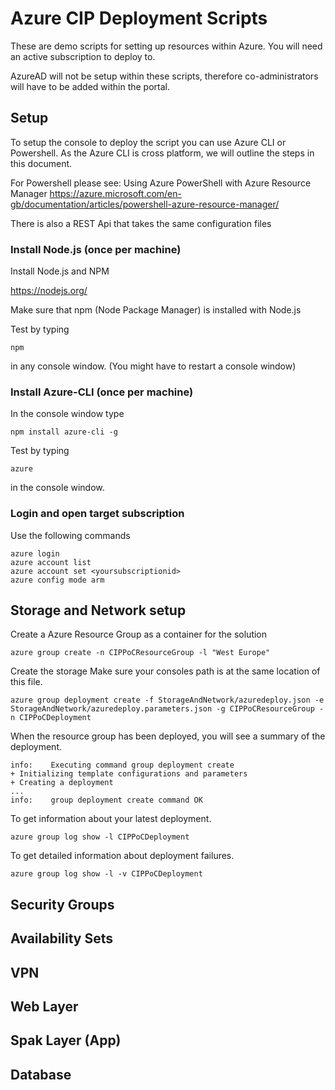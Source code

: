 # Azure CIP Deployment Scripts


These are demo scripts for setting up resources within Azure.
You will need an active subscription to deploy to.

AzureAD will not be setup within these scripts, therefore co-administrators will have to be added within the portal.

## Setup

To setup the console to deploy the script you can use Azure CLI or Powershell.
As the Azure CLI is cross platform, we will outline the steps in this document.

For Powershell please see:
Using Azure PowerShell with Azure Resource Manager
https://azure.microsoft.com/en-gb/documentation/articles/powershell-azure-resource-manager/

There is also a REST Api that takes the same configuration files

### Install Node.js (once per machine)

Install Node.js and NPM

https://nodejs.org/

Make sure that npm (Node Package Manager) is installed with Node.js

Test by typing
```
npm
```
in any console window. (You might have to restart a console window)

### Install Azure-CLI (once per machine)

In the console window type
```
npm install azure-cli -g
```
Test by typing
```
azure
```
in the console window.

### Login and open target subscription

Use the following commands
```
azure login
azure account list
azure account set <yoursubscriptionid>
azure config mode arm
```
## Storage and Network setup

Create a Azure Resource Group as a container for the solution
```
azure group create -n CIPPoCResourceGroup -l "West Europe"
```

Create the storage
Make sure your consoles path is at the same location of this file.
```
azure group deployment create -f StorageAndNetwork/azuredeploy.json -e StorageAndNetwork/azuredeploy.parameters.json -g CIPPoCResourceGroup -n CIPPoCDeployment
```

When the resource group has been deployed, you will see a summary of the deployment.

```
info:    Executing command group deployment create
+ Initializing template configurations and parameters
+ Creating a deployment
...
info:    group deployment create command OK
```

To get information about your latest deployment.
```
azure group log show -l CIPPoCDeployment
```
To get detailed information about deployment failures.
```
azure group log show -l -v CIPPoCDeployment
```

## Security Groups

## Availability Sets

## VPN

## Web Layer

## Spak Layer (App)

## Database
